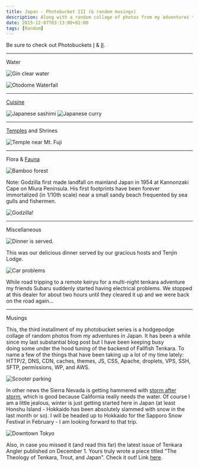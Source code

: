 ```yaml
---
title: Japan - Photobucket III (& random musings)
description: Along with a random collage of photos from my adventures throughout Japan - this blog post includes some even more random musings...
date: 2015-12-07T03:13:00+02:00
tags: [Random]
---
```

<div class="text-lg mt-2">
<p class="mb-2">Be sure to check out Photobuckets <a href="https://www.fallfishtenkara.com/japan-photobucket-i/ target="_blank" rel="noopener noreferrer""  class="text-red-500 hover:bg-red-500 hover:text-white">I</a> &amp; <a href="https://www.fallfishtenkara.com/japan-photobucket-ii/ target="_blank" rel="noopener noreferrer"" target="_blank"  class="text-red-500 hover:bg-red-500 hover:text-white">II</a>.</p>

<hr />

<p class="mt-2 mb-2 font-semibold">Water</p>

<img class="w-8/12 rounded-lg shadow-lg mx-auto" src="https://fallfish-tenkara-images.s3-us-west-1.amazonaws.com/FfT+-+Photobucket+III/japan+photobucket-river-pool-ogawayama.JPG" alt="Gin clear water" />

<img class="w-8/12 rounded-lg shadow-lg mx-auto" src="https://fallfish-tenkara-images.s3-us-west-1.amazonaws.com/FfT+-+Photobucket+III/japan+photobucket-waterfall-Otodome+Waterfall.JPG
" alt="Otodome Waterfall" />

<div class="mb-4"></div>

<hr />

<p class="mt-2 mb-2"><a href="https://www.fallfishtenkara.com/japanese-cuisine/" target="_blank" rel="noopener noreferrer"  class="text-red-500 hover:bg-red-500 hover:text-white font-semibold">Cuisine</a></p>

<img class="w-8/12 rounded-lg shadow-lg mx-auto" src="https://fallfish-tenkara-images.s3-us-west-1.amazonaws.com/FfT+-+Photobucket+III/japan+photobucket-okinawa+grapes-green+caviar-Caulerpa+lentillifera-sashimi.JPG" alt="Japanese sashimi" />

<img class="w-8/12 rounded-lg shadow-lg mx-auto" src="https://fallfish-tenkara-images.s3-us-west-1.amazonaws.com/FfT+-+Photobucket+III/japan+photobucket-tokyo-ginza-japanese+curry.JPG" alt="Japanese curry" />

<hr />

<p class="mt-2 mb-2 font-semibold"><a href="https://taiken.co/single/buddha-statue-and-rock-art-of-takatori-yama" target="_blank" rel="noopener noreferrer" class="text-red-500 hover:bg-red-500 hover:text-white">Temples</a> and Shrines</p>

<img class="w-8/12 rounded-lg shadow-lg mx-auto" src="https://fallfish-tenkara-images.s3-us-west-1.amazonaws.com/FfT+-+Photobucket+III/japan+photobucket-shrine-aokigahara-mount+fuji.JPG" alt="Temple near Mt. Fuji" />

<img class="w-8/12 rounded-lg shadow-lg mx-auto" src="https://fallfish-tenkara-images.s3-us-west-1.amazonaws.com/FfT+-+Photobucket+III/japan+photobucket-daizenji+temple.JPG" alt="" />

<hr />

<p class="mt-2 mb-2 font-semibold">Flora &amp; <a href="https://www.fallfishtenkara.com/tanzawa-mountains/" target="_blank" rel="noopener noreferrer" class="text-red-500 hover:bg-red-500 hover:text-white">Fauna</a></p>

<img class="w-8/12 rounded-lg shadow-lg mx-auto" src="https://fallfish-tenkara-images.s3-us-west-1.amazonaws.com/FfT+-+Photobucket+III/japan+photobucket-bamboo+forest-yokosuka.JPG" alt="Bamboo forest" />

<p class="mt-2 mb-2">Note: Godzilla first made landfall on mainland Japan in 1954 at Kannonzaki Cape on Miura Peninsula. His first footprints have been forever immortalized (in 1/10th scale) near a small sandy beach frequented by sea gulls and fishermen.</p>

<img class="w-8/12 rounded-lg shadow-lg mx-auto" src="https://fallfish-tenkara-images.s3-us-west-1.amazonaws.com/FfT+-+Photobucket+III/japan+photobucket-godzila+footprint-miura+peninsula.JPG" alt="Godzilla!" />

<hr />

<p class="mt-2 mb-2 font-semibold">Miscellaneous</p>

<div class="w-8/12 mx-auto mb-2">
<img class="rounded-lg shadow-lg" src="https://fallfish-tenkara-images.s3-us-west-1.amazonaws.com/FfT+-+Photobucket+III/japan+photobucket-korean+bbq-tanigawadake-lodge.JPG" alt="Dinner is served." />
<p class="italic text-center">This was our delicious dinner served by our gracious hosts and Tenjin Lodge.</p>
</div>

<div class="w-8/12 mx-auto">
<img class="rounded-lg shadow-lg" src="https://fallfish-tenkara-images.s3-us-west-1.amazonaws.com/FfT+-+Photobucket+III/japan+photobucket-subaru+dealer-road+trip.JPG" alt="Car problems" />
<p class="italic text-center">While road tripping to a remote keiryu for a multi-night tenkara adventure my friends Subaru suddenly started having electrical problems. We stopped at this dealer for about two hours until they cleared it up and we were back on the road again...</p>
</div>

<hr />

<p class="mt-2 mb-2 font-bold">Musings</p>
<p class="mt-2 mb-2">This, the third installment of my photobucket series is a hodgepodge collage of random photos from my adventures in Japan. It has been a while since my last substantial blog post but I have been keeping busy doing some under the hood tuning of the backend of Fallfish Tenkara. To name a few of the things that have been taking up a lot of my time lately: HTTP/2, DNS, CDN, caches, themes, JS, CSS, Apache, droplets, VPS, SSH, SFTP, permissions, WP, and AWS.</p>

<img class="w-8/12 rounded-lg shadow-lg mx-auto" src="https://fallfish-tenkara-images.s3-us-west-1.amazonaws.com/FfT+-+Photobucket+III/japan+photobucket-scooter+parking+lot-yokosuka.JPG" alt="Scooter parking" />

<p class="mt-2 mb-2">In other news the Sierra Nevada is getting hammered with <a href="https://unofficialalpine.com/" target="_blank" rel="noopener noreferrer"  class="text-red-500 hover:bg-red-500 hover:text-white">storm after storm</a>, which is good because California really needs the water. Of course I am a little jealous, winter is just getting started here in Japan (at least Honshu Island - Hokkaido has been absolutely slammed with snow in the last month or so). I will be headed up to Hokkaido for the Sapporo Snow Festival in February - I am looking forward to that trip.</p>

<img class="w-8/12 rounded-lg shadow-lg mx-auto" src="https://fallfish-tenkara-images.s3-us-west-1.amazonaws.com/FfT+-+Photobucket+III/japan+photobucket-tokyo-downtown.JPG" alt="Downtown Tokyo" />

<p class="mt-2 mb-2">Also, in case you missed it (and read this far) the latest issue of Tenkara Angler published on December 1. Yours truly wrote a piece titled "The Theology of Tenkara, Trout, and Japan". Check it out! Link <a href="https://www.fallfishtenkara.com/recent-press/" target="_blank" rel="noopener noreferrer"  class="text-red-500 hover:bg-red-500 hover:text-white">here</a>.</p>
</div>